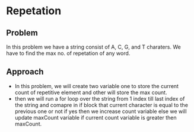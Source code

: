 # Repetation

## Problem

In this problem we have a string consist of A, C, G, and T charaters. We have to find the max no. of repetation of any word.

## Approach

- In this problem, we will create two variable one to store the current count of repetitive element and other will store the max count.
- then we will run a for loop over the string from 1 index till last index of the string and comapre in if block that current character is equal to the previous one or not if yes then we increase count variable else we will update maxCount variable if current count variable is greater then maxCount.
